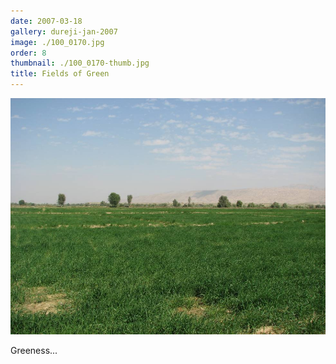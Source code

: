 ```yaml
---
date: 2007-03-18
gallery: dureji-jan-2007
image: ./100_0170.jpg
order: 8
thumbnail: ./100_0170-thumb.jpg
title: Fields of Green
---
```


![Fields of Green](./100_0170.jpg)

Greeness...